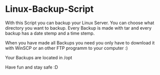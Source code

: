# Linux-Backup-Script

With this Script you can backup your Linux Server.
You can choose what directory you want to backup.
Every Backup is made with tar and every backup has a date stemp and a time stemp.

When you have made all Backups you need you only have to download it with WinSCP or an other FTP programm to your computer :)


Your Backups are located in /opt

Have fun and stay safe :D
